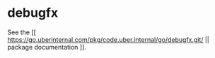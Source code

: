 debugfx
=========

See the [[ https://go.uberinternal.com/pkg/code.uber.internal/go/debugfx.git/ || package documentation ]].

